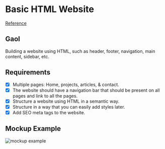 # Basic HTML Website

[Reference](https://roadmap.sh/projects/basic-html-website)

## Gaol
Building a website using HTML, such as header, footer, navigation, main content, sidebar, etc.

## Requirements
- [x] Multiple pages: Home, projects, articles, & contact.
- [x] The website should have a navigation bar that should be present on all pages and link to all the pages.
- [x] Structure a website using HTML in a semantic way.
- [x] Structure in a way that you can easily add styles later.
- [x] Add SEO meta tags to the website.

## Mockup Example
![mockup example](https://assets.roadmap.sh/guest/portfolio-design-83lku.png)